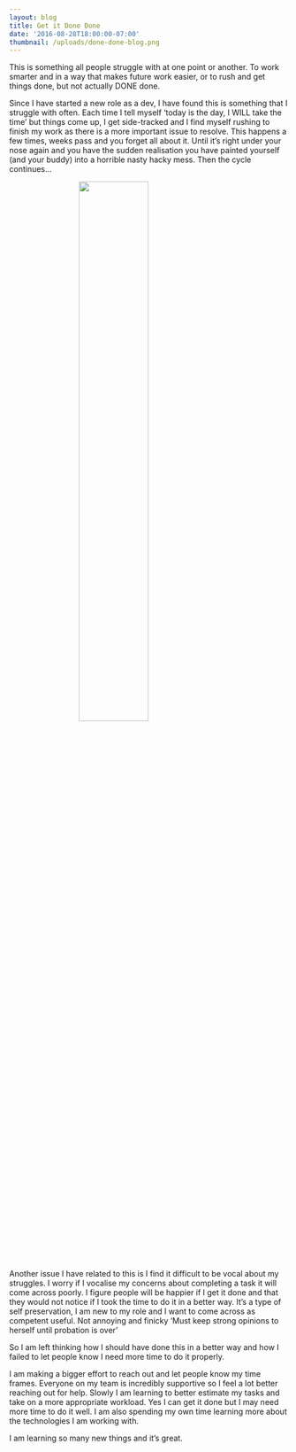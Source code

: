 ```yaml
---
layout: blog
title: Get it Done Done
date: '2016-08-28T18:00:00-07:00'
thumbnail: /uploads/done-done-blog.png
---
```


This is something all people struggle with at one point or another. To work smarter and in a way that makes future work easier, or to rush and get things done, but not actually DONE done.

Since I have started a new role as a dev, I have found this is something that I struggle with often. Each time I tell myself ‘today is the day, I WILL take the time’ but things come up, I get side-tracked and I find myself rushing to finish my work as there is a more important issue to resolve. This happens a few times, weeks pass and you forget all about it. Until it’s right under your nose again and you have the sudden realisation you have painted yourself (and your buddy) into a horrible nasty hacky mess. Then the cycle continues...

<img style="width:50%; margin:auto; display:block" src="/uploads/dead-code.png">


Another issue I have related to this is I find it difficult to be vocal about my struggles. I worry if I vocalise my concerns about completing a task it will come across poorly. I figure people will be happier if I get it done and that they would not notice if I took the time to do it in a better way. It’s a type of self preservation, I am new to my role and I want to come across as competent useful. Not annoying and finicky ‘Must keep strong opinions to herself until probation is over’

So I am left thinking how I should have done this in a better way and how I failed to let people know I need more time to do it properly.

I am making a bigger effort to reach out and let people know my time frames. Everyone on my team is incredibly supportive so I feel a lot better reaching out for help. Slowly I am learning to better estimate my tasks and take on a more appropriate workload. Yes I can get it done but I may need more time to do it well. I am also spending my own time learning more about the technologies I am working with.

I am learning so many new things and it’s great.
